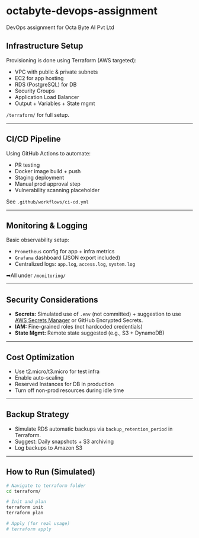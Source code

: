 # octabyte-devops-assignment
DevOps assignment for Octa Byte AI Pvt Ltd

## Infrastructure Setup

Provisioning is done using Terraform (AWS targeted):

- VPC with public & private subnets
- EC2 for app hosting
- RDS (PostgreSQL) for DB
- Security Groups
- Application Load Balancer
- Output + Variables + State mgmt

 `/terraform/` for full setup.

---

##  CI/CD Pipeline

Using GitHub Actions to automate:

- PR testing
- Docker image build + push
- Staging deployment
- Manual prod approval step
- Vulnerability scanning placeholder

See `.github/workflows/ci-cd.yml`

---

##  Monitoring & Logging

Basic observability setup:

- `Prometheus` config for app + infra metrics
- `Grafana` dashboard (JSON export included)
- Centralized logs: `app.log`, `access.log`, `system.log`

➡All under `/monitoring/`

---

## Security Considerations

- **Secrets:** Simulated use of `.env` (not committed) + suggestion to use [AWS Secrets Manager](https://aws.amazon.com/secrets-manager/) or GitHub Encrypted Secrets.
- **IAM:** Fine-grained roles (not hardcoded credentials)
- **State Mgmt:** Remote state suggested (e.g., S3 + DynamoDB)

---

## Cost Optimization

- Use t2.micro/t3.micro for test infra
- Enable auto-scaling
- Reserved Instances for DB in production
- Turn off non-prod resources during idle time

---

## Backup Strategy

- Simulate RDS automatic backups via `backup_retention_period` in Terraform.
- Suggest: Daily snapshots + S3 archiving
- Log backups to Amazon S3

---

##  How to Run (Simulated)

```bash
# Navigate to terraform folder
cd terraform/

# Init and plan
terraform init
terraform plan

# Apply (for real usage)
# terraform apply
